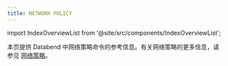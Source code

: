 ```yaml
---
title: NETWORK POLICY
---
```


import IndexOverviewList from '@site/src/components/IndexOverviewList';

本页提供 Databend 中网络策略命令的参考信息。有关网络策略的更多信息，请参见 [网络策略](/guides/security/network-policy)。

<IndexOverviewList />